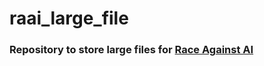 # raai_large_file

### Repository to store large files for [Race Against AI](https://github.com/vw-wob-it-edu-ngitl/race_against_ai/tree/master)
